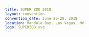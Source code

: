```yaml
---
title: SUPER ZOO 2018
layout: convention
convention_date: June 26-28, 2018
location: Mandala Bay, Las Vegas, NV
logo: SUPERZOO.svg
---
```


